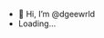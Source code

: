 - 👋 Hi, I’m @dgeewrld
- Loading...
<!---
dgeewrld/dgeewrld is a ✨ special ✨ repository because its `README.md` (this file) appears on your GitHub profile.
You can click the Preview link to take a look at your changes.
--->
